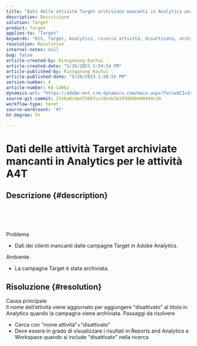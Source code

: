 ```yaml
---
title: "Dati delle attività Target archiviate mancanti in Analytics per le attività A4T"
description: Descrizione
solution: Target
product: Target
applies-to: "Target"
keywords: "KCS, Target, Analytics, ricerca attività, disattivato, archiviato"
resolution: Resolution
internal-notes: null
bug: false
article-created-by: Rinnganung Kachui .
article-created-date: "5/26/2023 1:54:54 PM"
article-published-by: Rinnganung Kachui .
article-published-date: "5/26/2023 1:56:55 PM"
version-number: 4
article-number: KA-14062
dynamics-url: "https://adobe-ent.crm.dynamics.com/main.aspx?forceUCI=1&pagetype=entityrecord&etn=knowledgearticle&id=6ed8dddf-ccfb-ed11-8849-6045bd006c82"
source-git-commit: 2546a8cdadf5b07ccc02eb3e3350090e00949c10
workflow-type: tm+mt
source-wordcount: '97'
ht-degree: 5%

---
```


# Dati delle attività Target archiviate mancanti in Analytics per le attività A4T

## Descrizione {#description}

<br><br><br><br>Problema<br>
- Dati dei clienti mancanti dalle campagne Target in Adobe Analytics.



Ambiente
- La campagna Target è stata archiviata.



## Risoluzione {#resolution}

Causa principale<br>
Il nome dell’attività viene aggiornato per aggiungere &quot;disattivato&quot; al titolo in Analytics quando la campagna viene archiviata.
Passaggi da risolvere
- Cerca con &quot;nome attività&quot;+&quot;disattivato&quot;
- Deve essere in grado di visualizzare i risultati in Reports and Analytics e Workspace quando si include &quot;disattivato&quot; nella ricerca

